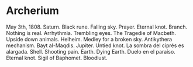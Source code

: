 # Archerium
May 3th, 1808. Saturn. Black rune. Falling sky. Prayer. Eternal knot. Branch. Nothing is real. Arrhythmia. Trembling eyes. The Tragedie of Macbeth.
Upside down animals. Helheim. Medley for a broken sky. Antikythera mechanism. Bayt al-Maqdis. Jupiter. Untied knot.
La sombra del ciprés es alargada. Shell. Shooting pain. Earth. Dying Earth. Duelo en el paraíso. Eternal knot. Sigil of Baphomet. Bloodlust.
